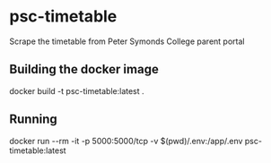 # psc-timetable
Scrape the timetable from Peter Symonds College parent portal

## Building the docker image
docker build -t psc-timetable:latest .

## Running
docker run --rm -it -p 5000:5000/tcp -v $(pwd)/.env:/app/.env psc-timetable:latest
